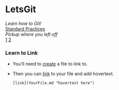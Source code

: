 # LetsGit
*Learn how to Git!*  
[Standard Practices](StandardPractices.md "on AskAnEditor")  
*Pickup where you left off*  
[1](#Learn-to-Link "Learn to Link") [2](SomeFormatting.md "Basic Formatting")  
### Learn to Link

  + You'll need to [create](NewFiles.md "or upload") a file to link to. 
  + Then you can [link](YourFile.md "hovertext here") to your file and add hovertext.

      ```
      [link](YourFile.md "hovertext here")
      ```
